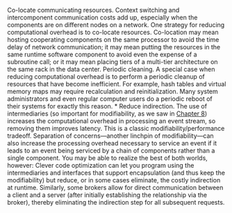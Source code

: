 Co-locate communicating resources. Context switching and intercomponent communication costs add up, especially when the components are on different nodes on a network. One strategy for reducing computational overhead is to co-locate resources. Co-location may mean hosting cooperating components on the same processor to avoid the time delay of network communication; it may mean putting the resources in the same runtime software component to avoid even the expense of a subroutine call; or it may mean placing tiers of a multi-tier architecture on the same rack in the data center. Periodic cleaning. A special case when reducing computational overhead is to perform a periodic cleanup of resources that have become inefficient. For example, hash tables and virtual memory maps may require recalculation and reinitialization. Many system administrators and even regular computer users do a periodic reboot of their systems for exactly this reason. *  Reduce indirection. The use of intermediaries (so important for modifiability, as we saw in [Chapter 8](ch08.xhtml#ch08)) increases the computational overhead in processing an event stream, so removing them improves latency. This is a classic modifiability/performance tradeoff. Separation of concerns—another linchpin of modifiability—can also increase the processing overhead necessary to service an event if it leads to an event being serviced by a chain of components rather than a single component. You may be able to realize the best of both worlds, however: Clever code optimization can let you program using the intermediaries and interfaces that support encapsulation (and thus keep the modifiability) but reduce, or in some cases eliminate, the costly indirection at runtime. Similarly, some brokers allow for direct communication between a client and a server (after initially establishing the relationship via the broker), thereby eliminating the indirection step for all subsequent requests.